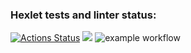 ### Hexlet tests and linter status:
[![Actions Status](https://github.com/yAmsky1/python-project-lvl1/workflows/hexlet-check/badge.svg)](https://github.com/yAmsky1/python-project-lvl1/actions)
<a href="https://codeclimate.com/github/codeclimate/codeclimate/maintainability"><img src="https://api.codeclimate.com/v1/badges/a99a88d28ad37a79dbf6/maintainability" /></a>
![example workflow](https://github.com/yamsky1/python-project-lvl1/actions/workflows/linter.yml/badge.svg?event=push)